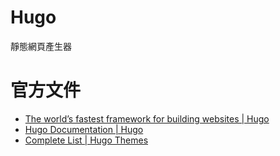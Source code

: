 # Hugo

靜態網頁產生器


# 官方文件
* [The world’s fastest framework for building websites | Hugo](https://gohugo.io/)
* [Hugo Documentation | Hugo](https://gohugo.io/documentation/)
* [Complete List | Hugo Themes](https://themes.gohugo.io/)
